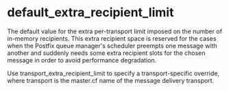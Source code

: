 # default_extra_recipient_limit 


The default value for the extra per-transport limit imposed on the
number of in-memory recipients.  This extra recipient space is
reserved for the cases when the Postfix queue manager's scheduler
preempts one message with another and suddenly needs some extra
recipient slots for the chosen message in order to avoid performance
degradation.


 Use transport_extra_recipient_limit to specify a
transport-specific override, where transport is the master.cf
name of the message delivery transport.



